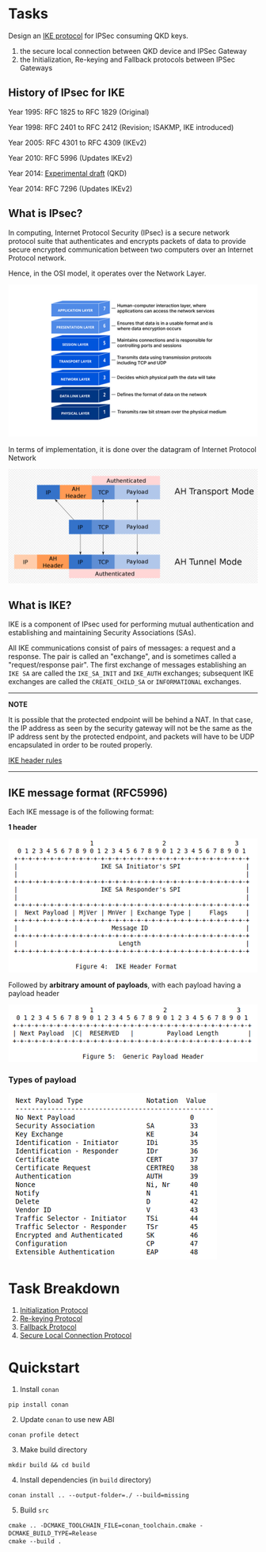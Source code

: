 # Tasks

Design an [IKE protocol](https://datatracker.ietf.org/doc/html/draft-nagayama-ipsecme-ipsec-with-qkd-01) for IPSec consuming QKD keys.
1. the secure local connection between QKD device and IPSec Gateway
2. the Initialization, Re-keying and Fallback protocols between IPSec Gateways

## History of IPsec for IKE

Year 1995: RFC 1825 to RFC 1829 (Original)

Year 1998: RFC 2401 to RFC 2412 (Revision; ISAKMP, IKE introduced)

Year 2005: RFC 4301 to RFC 4309 (IKEv2)

Year 2010: RFC 5996 (Updates IKEv2)

Year 2014: [Experimental draft](https://datatracker.ietf.org/doc/html/draft-nagayama-ipsecme-ipsec-with-qkd-01) (QKD)

Year 2014: RFC 7296 (Updates IKEv2)

## What is IPsec?

In computing, Internet Protocol Security (IPsec) is a secure network
protocol suite that authenticates and encrypts packets of data to provide
secure encrypted communication between two computers over an Internet
Protocol network.

Hence, in the OSI model, it operates over the Network Layer.

![osi](./docs/images/osi.png)

In terms of implementation, it is done over the datagram of Internet Protocol Network

![datagram](./docs/images/datagram.png)

## What is IKE?

IKE is a component of IPsec used for performing mutual authentication and
establishing and maintaining Security Associations (SAs).

All IKE communications consist of pairs of messages: a request and a
response. The pair is called an "exchange", and is sometimes called
a "request/response pair". The first exchange of messages
establishing an `IKE SA` are called the `IKE_SA_INIT` and `IKE_AUTH`
exchanges; subsequent IKE exchanges are called the `CREATE_CHILD_SA` or
`INFORMATIONAL` exchanges.

---
**NOTE**

It is possible that the protected endpoint will be behind a NAT.
In that case, the IP address as seen by the security
gateway will not be the same as the IP address sent by the protected
endpoint, and packets will have to be UDP encapsulated in order to be
routed properly.

[IKE header rules](https://www.rfc-editor.org/rfc/rfc5996#section-3.1)

---

## IKE message format (RFC5996)

Each IKE message is of the following format:

**1 header**

![hdr](./docs/images/header.png)

Followed by **arbitrary amount of payloads**, with each payload having a payload header

![payload](./docs/images/payload.png)

### Types of payload

![payloads](./docs/images/payloads.png)

# Task Breakdown

1. [Initialization Protocol](./docs/initialization.md)
2. [Re-keying Protocol](./docs/re-keying.md)
3. [Fallback Protocol](./docs/fallback.md)
4. [Secure Local Connection Protocol]()

# Quickstart

1. Install `conan`
```
pip install conan
```

2. Update `conan` to use new ABI
```
conan profile detect
```

3. Make build directory
```
mkdir build && cd build
```

4. Install dependencies (in `build` directory)
```
conan install .. --output-folder=./ --build=missing 
```

5. Build `src`
```
cmake .. -DCMAKE_TOOLCHAIN_FILE=conan_toolchain.cmake -DCMAKE_BUILD_TYPE=Release
cmake --build .
```